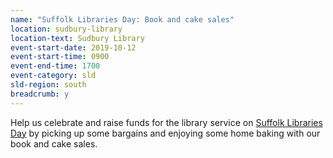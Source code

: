 ```yaml
---
name: "Suffolk Libraries Day: Book and cake sales"
location: sudbury-library
location-text: Sudbury Library
event-start-date: 2019-10-12
event-start-time: 0900
event-end-time: 1700
event-category: sld
sld-region: south
breadcrumb: y
---
```


Help us celebrate and raise funds for the library service on [Suffolk Libraries Day](/suffolk-libraries-day/) by picking up some bargains and enjoying some home baking with our book and cake sales.
